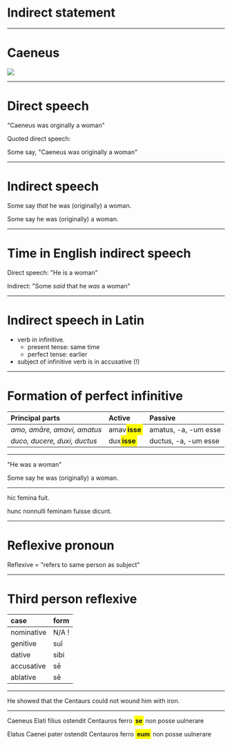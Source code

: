# Indirect statement


---

# Caeneus

![](./imgs/caeneus.png)

---



# Direct speech

"Caeneus was orginally a woman"

Quoted direct speech:

Some say, "Caeneus was originally a woman"

---

# Indirect speech

Some say *that* he was (originally) a woman.


Some say he was (originally) a woman.


---

# Time in English indirect speech

Direct speech: "He is a woman"

Indirect: "Some *said* that he *was* a woman"


---

# Indirect speech in Latin

- verb in infinitive.
    - present tense: same time
    - perfect tense: earlier
- subject of infinitive verb is in accusative (!)

---

# Formation of perfect infinitive

| Principal parts | Active | Passive     |
| :------------- | :------------- | :------------- |
| *amo, amāre, amavi, amatus*       | amav**isse**    | amatus, -a, -um esse |
| *duco, ducere, duxi, ductus* | dux**isse** | ductus, -a, -um esse |

<style scoped>

  .indicative {
    color: 	green;
    border: solid;
  }
  .subjunctive {
    color: 	blue;
    border: solid;
  }
  .warn {
    color: 	orange;
    border: solid;
  }
  strong {
    background-color: 	yellow;
    border: solid yellow;
  }
</style>


---

"He was a woman"

Some say he was (originally) a woman.




---

hic femina fuit.

hunc nonnulli feminam fuisse dicunt.


---

# Reflexive pronoun

Reflexive = "refers to same person as subject"

---

# Third person reflexive


| case | form     |
| :------------- | :------------- |
| nominative       | N/A !       |
| genitive |  suī |
| dative	 | sibi |
| accusative |	sē |
| ablative | 	sē |


---

He showed that the Centaurs could not wound him with iron.


---


Caeneus Elati filius  ostendit  Centauros ferro **se** non posse uulnerare


Elatus Caenei pater ostendit  Centauros ferro **eum** non posse uulnerare
